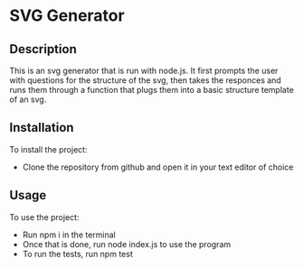 # SVG Generator

## Description
This is an svg generator that is run with node.js. It first prompts the user with questions for the structure of the svg, then takes the responces and runs them through a function that plugs them into a basic structure template of an svg.

## Installation
To install the project:
- Clone the repository from github and open it in your text editor of choice

## Usage
To use the project:
- Run npm i in the terminal
- Once that is done, run node index.js to use the program
- To run the tests, run npm test